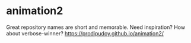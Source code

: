 # animation2
Great repository names are short and memorable. Need inspiration? How about verbose-winner?
https://prodipudoy.github.io/animation2/
